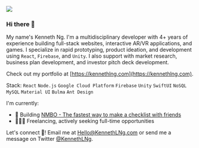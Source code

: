 ![](https://imgur.com/2k6JLNG.png)

### Hi there 👋

My name's Kenneth Ng. I'm a multidisciplinary developer with 4+ years of experience building full-stack websites, interactive AR/VR applications, and games. I specialize in rapid prototyping, product ideation, and development using `React`, `Firebase`, and `Unity`. I also support with market research, business plan development, and investor pitch deck development. 

Check out my portfolio at [https://kennethlng.com](https://kennethlng.com). 

Stack: `React` `Node.js` `Google Cloud Platform` `Firebase` `Unity` `SwiftUI` `NoSQL` `MySQL` `Material UI` `Bulma` `Ant Design`

I'm currently:
- 🚀 Building [NMBO - The fastest way to make a checklist with friends](https://nmbo.app)
- 👨🏻‍💻 Freelancing, actively seeking full-time opportunities

Let's connect 💌! Email me at [Hello@KennethLNg.com](mailto:hello@kennethlng.com) or send me a message on Twitter [@KennethLNg](https://twitter.com/kennethlng). 

<!--
**kennethlng/kennethlng** is a ✨ _special_ ✨ repository because its `README.md` (this file) appears on your GitHub profile.

Here are some ideas to get you started:

- 🔭 I’m currently working on ...
- 🌱 I’m currently learning ...
- 👯 I’m looking to collaborate on ...
- 🤔 I’m looking for help with ...
- 💬 Ask me about ...
- 📫 How to reach me: ...
- 😄 Pronouns: ...
- ⚡ Fun fact: ...
-->
